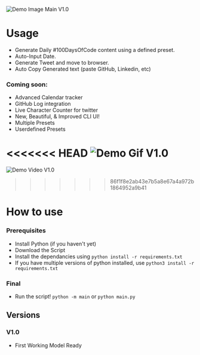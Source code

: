 ![Demo Image Main V1.0](https://github.com/Prathamesh-Ghatole/100DaysOfCode-Writer/blob/master/img/complete.png)

# Usage
- Generate Daily #100DaysOfCode content using a defined preset.
- Auto-Input Date.
- Generate Tweet and move to browser.
- Auto Copy Generated text (paste GitHub, Linkedin, etc)

### Coming soon:
- Advanced Calendar tracker
- GitHub Log integration
- Live Character Counter for twitter
- New, Beautiful, & Improved CLI UI!
- Multiple Presets
- Userdefined Presets

<<<<<<< HEAD
![Demo Gif V1.0](https://github.com/Prathamesh-Ghatole/100DaysOfCode-Writer/blob/master/img/rec_v1.0.gif)
=======
![Demo Video V1.0](https://github.com/Prathamesh-Ghatole/100DaysOfCode-Writer/blob/master/img/rec1_v1.0.gif)
>>>>>>> 86f1f8e2ab43e7b5a8e67a4a972b1864952a9b41

# How to use
### Prerequisites
- Install Python (if you haven't yet)
- Download the Script 
- Install the dependancies using
```python install -r requirements.txt```
- If you have multiple versions of python installed, use
```python3 install -r requirements.txt```


### Final
- Run the script!
```python -m main```
or
```python main.py```

## Versions
### V1.0
- First Working Model Ready
